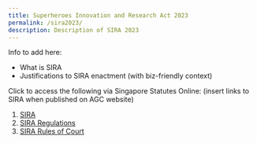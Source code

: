```yaml
---
title: Superheroes Innovation and Research Act 2023
permalink: /sira2023/
description: Description of SIRA 2023
---
```

Info to add here:
* What is SIRA
* Justifications to SIRA enactment (with biz-friendly context)

Click to access the following via Singapore Statutes Online:
(insert links to SIRA when published on AGC website)
1.  [SIRA](https://sso.agc.gov.sg/Act/POFMA2019?TransactionDate=20191001235959)
2.  [SIRA Regulations](https://sso.agc.gov.sg//Act/POFMA2019)
3.  [SIRA Rules of Court](https://sso.agc.gov.sg/SL/SCJA1969-S665-2019?DocDate=20220318)